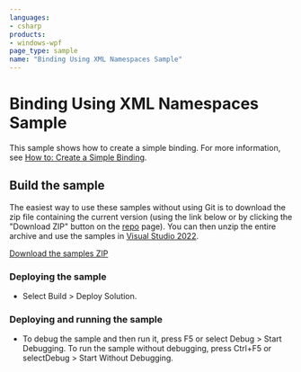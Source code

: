 ```yaml
---
languages:
- csharp
products:
- windows-wpf
page_type: sample
name: "Binding Using XML Namespaces Sample"
---
```


# Binding Using XML Namespaces Sample
This sample shows how to create a simple binding. For more information, see [How to: Create a Simple Binding](https://msdn.microsoft.com/en-us/library/vstudio/ms752047.aspx).

## Build the sample
The easiest way to use these samples without using Git is to download the zip file containing the current version (using the link below or by clicking the "Download ZIP" button on the [repo](https://github.com/microsoft/WPF-Samples?tab=readme-ov-file) page). You can then unzip the entire archive and use the samples in [Visual Studio 2022](https://www.visualstudio.com/wpf-vs).

[Download the samples ZIP](../../archive/main.zip)

### Deploying the sample
- Select Build > Deploy Solution. 

### Deploying and running the sample
- To debug the sample and then run it, press F5 or select Debug >  Start Debugging. To run the sample without debugging, press Ctrl+F5 or selectDebug > Start Without Debugging. 


